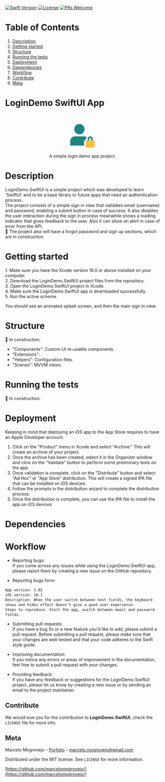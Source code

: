 [![Swift Version][swift-image]][swift-url]
[![License][license-image]][license-url]
[![PRs Welcome][pr-welcome-image]][pr-welcome-url]

# Table of Contents
1. [Description](#description)
2. [Getting started](#getting-started)
3. [Structure](#structure)
4. [Running the tests](#running-the-tests)
5. [Deployment](#deployment)
6. [Dependencies](#dependencies)
7. [Workflow](#workflow)
8. [Contribute](#Contribute)
9. [Meta](#Meta)

# LoginDemo SwiftUI App

<br />
<p align="center">
  <a href="https://github.com/marcelomogrovejo/LoginDemo.SwiftUI">
    <img src="logo-logindemo-app.png" alt="Logo" width="80" height="80">
  </a>
  <p align="center">
    A simple login demo app project.
  </p>
</p>

# Description
<p>LoginDemo.SwiftUI is a simple project which was developed to learn 'SwiftUI' and to be a base library to future apps that need an authentication process.<br>
The project consists of a simple sign in view that validates email (username) and password, enabling a submit button in case of success. It also disables the user interaction during the sign in process meanwhile shows a loading indicator that gives feedback to the user. Also it can show an alert in case of error from the API.<br>
🚧 The project also will have a forgot password and sign up sections, which are in construction.
</p>

# Getting started
<p>
1. Make sure you have the Xcode version 16.0 or above installed on your computer.<br>
2. Download the LoginDemo.SwiftUI project files from the repository.<br>
3. Open the LoginDemo.SwiftUI project in Xcode.<br>
4. Make sure the LoginDemo.SwiftUI app is downloaded successfully.<br>
5. Run the active scheme.<br>

You should see an animated splash screen, and then the main sign in view.<br>

# Structure
<p>🚧 In construction.</p>

* "Components": Custom UI re-usable components.
* "Extensions": .
* "Helpers": Configuration files.
* "Scenes": MVVM views.

# Running the tests
<p>🚧 In construction.</p>

# Deployment
Keeping in mind that deploying an iOS app to the App Store requires to have an Apple Developer account.

1. Click on the "Product" menu in Xcode and select "Archive." This will create an archive of your project.
2. Once the archive has been created, select it in the Organizer window and click on the "Validate" button to perform some preliminary tests on the app.
3. Once validation is complete, click on the "Distribute" button and select "Ad Hoc" or "App Store" distribution. 
This will create a signed IPA file that can be installed on iOS devices.
4. Follow the prompts in the distribution wizard to complete the distribution process.
5. Once the distribution is complete, you can use the IPA file to install the app on iOS devices

# Dependencies


# Workflow

* Reporting bugs:<br> 
If you come across any issues while using the LoginDemo.SwiftUI app, please report them by creating a new issue on the GitHub repository.

* Reporting bugs form: <br> 
```
App version: 1.02
iOS version: 16.1
Description: When the user switch between text fields, the keyboard shows and hides effect doesn't give a good user experience.
Steps to reproduce: Start the app, switch between email and password fields.
```

* Submitting pull requests: <br> 
If you have a bug fix or a new feature you'd like to add, please submit a pull request. Before submitting a pull request, 
please make sure that your changes are well-tested and that your code adheres to the Swift style guide.

* Improving documentation: <br> 
If you notice any errors or areas of improvement in the documentation, feel free to submit a pull request with your changes.

* Providing feedback:<br> 
If you have any feedback or suggestions for the LoginDemo.SwiftUI project, please let us know by creating a new issue or by sending an email to the project maintainer.

## Contribute

We would love you for the contribution to **LoginDemo.SwiftUI**, check the ``LICENSE`` file for more info.

## Meta

Marcelo Mogrovejo – [Porfolio](https://marcelomogrovejo.gitlab.io/my-ios-portfolio/) – marcelo.mogrovejo@gmail.com

Distributed under the MIT license. See ``LICENSE`` for more information.

[https://github.com/marcelomogrovejo/](https://github.com/marcelomogrovejo/)

[swift-image]:https://img.shields.io/badge/swift-5.0-orange.svg
[swift-url]: https://swift.org/
[license-image]: https://img.shields.io/badge/License-MIT-blue.svg
[license-url]: LICENSE
[codebeat-image]: https://codebeat.co/badges/c19b47ea-2f9d-45df-8458-b2d952fe9dad
[codebeat-url]: https://codebeat.co/projects/github-com-vsouza-awesomeios-com
[pr-welcome-image]: https://img.shields.io/badge/PRs-welcome-brightgreen.svg?style=flat-square
[pr-welcome-url]: http://makeapullrequest.com
